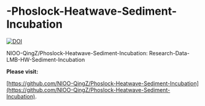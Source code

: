 # -Phoslock-Heatwave-Sediment-Incubation

[![DOI](https://zenodo.org/badge/DOI/10.5281/zenodo.4268174.svg)](https://doi.org/10.5281/zenodo.4268174)

NIOO-QingZ/Phoslock-Heatwave-Sediment-Incubation: Research-Data-LMB-HW-Sediment-Incubation

**Please visit:**

[https://github.com/NIOO-QingZ/Phoslock-Heatwave-Sediment-Incubation](https://github.com/NIOO-QingZ/Phoslock-Heatwave-Sediment-Incubation).
